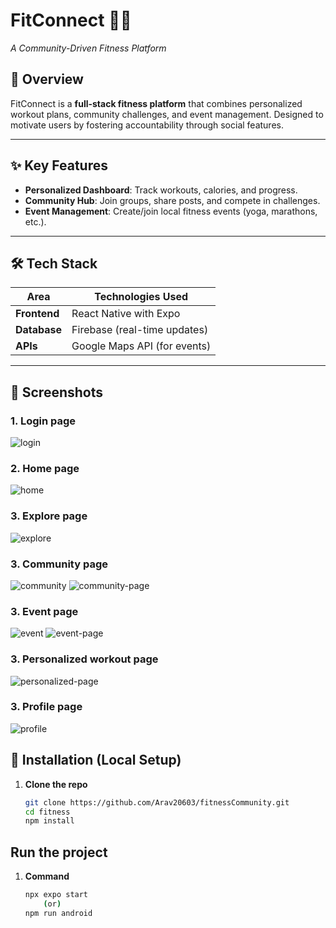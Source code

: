 # FitConnect 🏋️‍♂️  
*A Community-Driven Fitness Platform*  

## 📌 Overview  
FitConnect is a **full-stack fitness platform** that combines personalized workout plans, community challenges, and event management. Designed to motivate users by fostering accountability through social features.  

---

## ✨ Key Features  
- **Personalized Dashboard**: Track workouts, calories, and progress.  
- **Community Hub**: Join groups, share posts, and compete in challenges.  
- **Event Management**: Create/join local fitness events (yoga, marathons, etc.).  

---

## 🛠️ Tech Stack  
| Area        | Technologies Used |  
|-------------|-------------------|  
| **Frontend** | React Native with Expo |
| **Database** | Firebase (real-time updates) |  
| **APIs**     | Google Maps API (for events) |  

---

## 📸 Screenshots  
### **1. Login page** 
![login](https://github.com/user-attachments/assets/2dd9e9bf-aeae-454f-b13d-f92096887b89)

### **2. Home page**  
![home](https://github.com/user-attachments/assets/bf3957a5-f829-4a06-9d84-79829ee1cb25)


### **3. Explore page**  
![explore](https://github.com/user-attachments/assets/f4a626f0-7857-48ef-85e0-de471a311ac9)

### **3. Community page**  
![community](https://github.com/user-attachments/assets/e700dbab-0012-47a6-86fa-6944aba75dda)
![community-page](https://github.com/user-attachments/assets/5525b1eb-ee42-47e8-8860-f1a933200ee5)

### **3. Event page**  
![event](https://github.com/user-attachments/assets/84d4b8fd-7425-4be3-8415-3425d51cd2b5)
![event-page](https://github.com/user-attachments/assets/dab211dd-3cd7-4fc8-af7b-882e94adb5ed)

### **3. Personalized workout page**  
![personalized-page](https://github.com/user-attachments/assets/1a560512-d6a7-45d2-af65-93b08e179548)

### **3. Profile page**  
![profile](https://github.com/user-attachments/assets/79427e7d-c2dc-4f61-8c8d-cd489cdbde1f)

## 🚀 Installation (Local Setup)  
1. **Clone the repo**  
   ```bash
   git clone https://github.com/Arav20603/fitnessCommunity.git
   cd fitness
   npm install

## Run the project
1. **Command**
   ```bash
   npx expo start
       (or)
   npm run android
